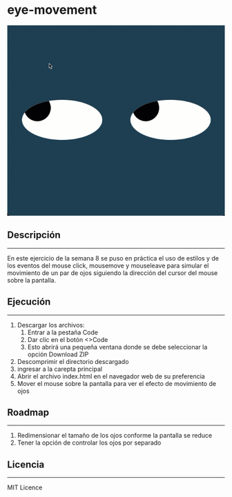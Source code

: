 # eye-movement

<img src="eye-movement.gif">

## Descripción
<hr />
En este ejercicio de la semana 8 se puso en práctica el uso de estilos y de los eventos del mouse click, mousemove 
y mouseleave para simular el movimiento de un par de ojos siguiendo la dirección del cursor del mouse sobre la pantalla. 

## Ejecución
<hr />
<ol>
<li>Descargar los archivos:
    <ol>
    <li>Entrar a la pestaña Code</li>
    <li>Dar clic en el botón <>Code</li>
    <li>Esto abrirá una pequeña ventana donde se debe seleccionar la opción Download ZIP</li>
    </ol>
</li>
<li>Descomprimir el directorio descargado</li>
<li>ingresar a la carepta principal</li>
<li>Abrir el archivo index.html en el navegador web de su preferencia</li>
<li>Mover el mouse sobre la pantalla para ver el efecto de movimiento de ojos</li>
</ol>

## Roadmap
<hr />

<ol>
<li>Redimensionar el tamaño de los ojos conforme la pantalla se reduce</li>
<li>Tener la opción de controlar los ojos por separado</li>
</ol>

## Licencia
<hr />

MIT Licence